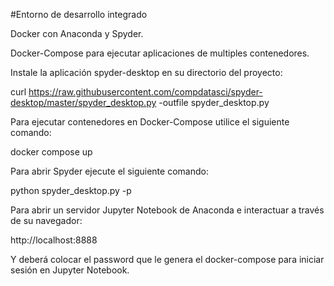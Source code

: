 #Entorno de desarrollo integrado

Docker con Anaconda y Spyder.

Docker-Compose para ejecutar aplicaciones de multiples contenedores.

Instale la aplicación spyder-desktop en su directorio del proyecto:

 curl https://raw.githubusercontent.com/compdatasci/spyder-desktop/master/spyder_desktop.py -outfile spyder_desktop.py
 
Para ejecutar contenedores en Docker-Compose utilice el siguiente comando:

 docker compose up
 
Para abrir Spyder ejecute el siguiente comando:

 python spyder_desktop.py -p
 
Para abrir un servidor Jupyter Notebook de Anaconda e interactuar a través de su navegador:

 http://localhost:8888
 
Y deberá colocar el password que le genera el docker-compose para iniciar sesión en Jupyter Notebook.
